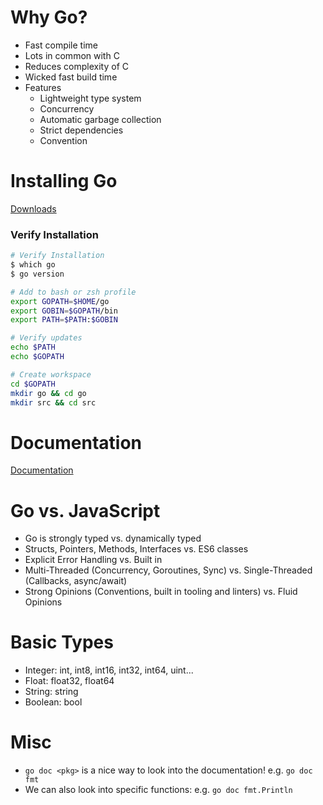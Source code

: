 # Why Go?

- Fast compile time
- Lots in common with C
- Reduces complexity of C
- Wicked fast build time
- Features
    - Lightweight type system
    - Concurrency
    - Automatic garbage collection
    - Strict dependencies
    - Convention

# Installing Go

[Downloads](https://golang.org/dl/)

### Verify Installation

```bash
# Verify Installation
$ which go
$ go version

# Add to bash or zsh profile
export GOPATH=$HOME/go
export GOBIN=$GOPATH/bin
export PATH=$PATH:$GOBIN

# Verify updates
echo $PATH
echo $GOPATH

# Create workspace
cd $GOPATH
mkdir go && cd go
mkdir src && cd src
```

# Documentation

[Documentation](https://golang.org/doc/)

# Go vs. JavaScript

- Go is strongly typed vs. dynamically typed
- Structs, Pointers, Methods, Interfaces vs. ES6 classes
- Explicit Error Handling vs. Built in
- Multi-Threaded (Concurrency, Goroutines, Sync) vs. Single-Threaded (Callbacks, async/await)
- Strong Opinions (Conventions, built in tooling and linters) vs. Fluid Opinions

# Basic Types

- Integer: int, int8, int16, int32, int64, uint...
- Float: float32, float64
- String: string
- Boolean: bool

# Misc

- `go doc <pkg>` is a nice way to look into the documentation! e.g. `go doc fmt`
- We can also look into specific functions: e.g. `go doc fmt.Println`